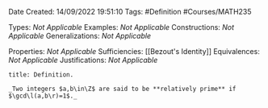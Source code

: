 <div class="topSpace"></div>

Date Created: 14/09/2022 19:51:10
Tags: #Definition #Courses/MATH235

Types: _Not Applicable_
Examples: _Not Applicable_
Constructions: _Not Applicable_
Generalizations: _Not Applicable_

Properties: _Not Applicable_
Sufficiencies: [[Bezout's Identity]]
Equivalences: _Not Applicable_
Justifications: _Not Applicable_

``` ad-Definition
title: Definition.

_Two integers $a,b\in\Z$ are said to be **relatively prime** if $\gcd\l(a,b\r)=1$._

```
